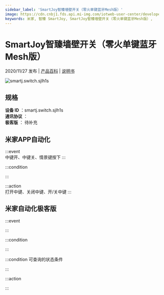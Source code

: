 ```yaml
---
sidebar_label: 'SmartJoy智臻墙壁开关（零火单键蓝牙Mesh版）'
image: https://cdn.cnbj1.fds.api.mi-img.com/iotweb-user-center/developer_16790478086771Iy8vlpQ.png?GalaxyAccessKeyId=AKVGLQWBOVIRQ3XLEW&Expires=9223372036854775807&Signature=pDTeA2Ssg2OOtWRycn0BKxF/iaY=
keywords: 米家, 智臻 SmartJoy, SmartJoy智臻墙壁开关（零火单键蓝牙Mesh版）, 
---
```

# SmartJoy智臻墙壁开关（零火单键蓝牙Mesh版）

2020/11/27 发布 | [产品百科](https://home.mi.com/webapp/content/baike/product/index.html?model=smartj.switch.sjlh1s/) | [说明书](https://home.mi.com/views/introduction.html?model=smartj.switch.sjlh1s&region=cn)

![smartj.switch.sjlh1s](https://cdn.cnbj1.fds.api.mi-img.com/iotweb-user-center/developer_16790478086771Iy8vlpQ.png?GalaxyAccessKeyId=AKVGLQWBOVIRQ3XLEW&Expires=9223372036854775807&Signature=pDTeA2Ssg2OOtWRycn0BKxF/iaY=)

## 规格  
> 
**设备 ID** ：smartj.switch.sjlh1s  
**通讯协议** ：  
**极客版**  ： 待补充 


## 米家APP自动化  

:::event  
中键开、中键关、情景键按下
:::

:::condition  

:::

:::action   
打开中键、关闭中键、开/关中键
:::

## 米家自动化极客版  

:::event  

:::

:::condition  

:::

:::condition 可查询的状态条件  

:::

:::action  

:::

        
